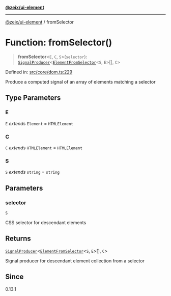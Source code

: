 [**@zeix/ui-element**](../README.md)

***

[@zeix/ui-element](../globals.md) / fromSelector

# Function: fromSelector()

> **fromSelector**\<`E`, `C`, `S`\>(`selector`): [`SignalProducer`](../type-aliases/SignalProducer.md)\<[`ElementFromSelector`](../type-aliases/ElementFromSelector.md)\<`S`, `E`\>[], `C`\>

Defined in: [src/core/dom.ts:229](https://github.com/zeixcom/ui-element/blob/09c98ef25d6964a68bdac33e61f389dd027c5b92/src/core/dom.ts#L229)

Produce a computed signal of an array of elements matching a selector

## Type Parameters

### E

`E` *extends* `Element` = `HTMLElement`

### C

`C` *extends* `HTMLElement` = `HTMLElement`

### S

`S` *extends* `string` = `string`

## Parameters

### selector

`S`

CSS selector for descendant elements

## Returns

[`SignalProducer`](../type-aliases/SignalProducer.md)\<[`ElementFromSelector`](../type-aliases/ElementFromSelector.md)\<`S`, `E`\>[], `C`\>

Signal producer for descendant element collection from a selector

## Since

0.13.1
